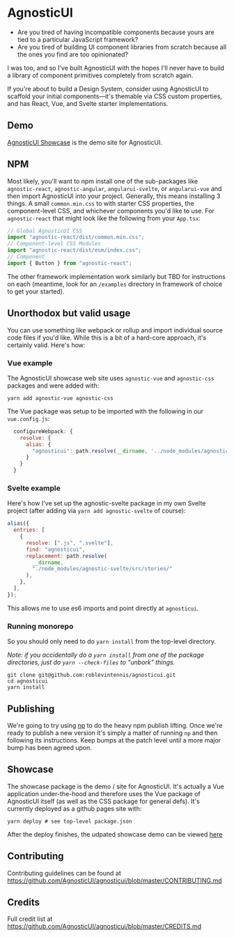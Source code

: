 # AgnosticUI

- Are you tired of having incompatible components because yours are tied to a particular JavaScript framework?
- Are you tired of building UI component libraries from scratch because all the ones you find are too opinionated?

I was too, and so I've built AgnosticUI with the hopes I'll never have to build
a library of component primitives completely from scratch again.

If you're about to build a Design System, consider using AgnosticUI to scaffold your initial components—it's themable via CSS custom properties, and has React, Vue, and Svelte starter implementations.

## Demo

[AgnosticUI Showcase](https://agnosticui.github.io/agnosticui) is the demo site for AgnosticUI.

## NPM

Most likely, you'll want to npm install one of the sub-packages like `agnostic-react`, `agnostic-angular`, `angularui-svelte`, or `angularui-vue` and then import AgnosticUI into
your project. Generally, this means installing 3 things. A small `common.min.css` to with starter
CSS properties, the component-level CSS, and whichever components you'd like to use. For `agnostic-react` that might look like the following from your `App.tsx`:

```js
// Global AgnosticUI CSS
import "agnostic-react/dist/common.min.css";
// Component-level CSS Modules
import "agnostic-react/dist/esm/index.css";
// Component
import { Button } from "agnostic-react";
```

The other framework implementation work similarly but TBD for instructions on each (meantime, look for an `/examples` directory in framework of choice to get your started).

## Unorthodox but valid usage

You can use something like webpack or rollup and import individual source code files if you'd like. While this is a bit of a hard-core approach, it's certainly valid. Here's how:

### Vue example

The AgnosticUI showcase web site uses `agnostic-vue` and `agnostic-css` packages and were added with:

```shell
yarn add agnostic-vue agnostic-css
```

The Vue package was setup to be imported with the following in our `vue.config.js`:

```js
  configureWebpack: {
    resolve: {
      alias: {
        "agnosticui": path.resolve(__dirname, '../node_modules/agnostic-vue/src/stories')
      }
    }
  }
```

### Svelte example

Here's how I've set up the agnostic-svelte package in my own Svelte project (after adding via `yarn add agnostic-svelte` of course):

```js
alias({
  entries: [
    {
      resolve: [".js", ".svelte"],
      find: "agnosticui",
      replacement: path.resolve(
        __dirname,
        "./node_modules/agnostic-svelte/src/stories/"
      ),
    },
  ],
});
```

This allows me to use es6 imports and point directly at `agnosticui`.

### Running monorepo

So you should only need to do `yarn install` from the top-level directory.

_Note: if you accidentally do a `yarn install` from one of the package directories, just do `yarn --check-files` to &ldquo;unbork&rdquo; things._

```shell
git clone git@github.com:roblevintennis/agnosticui.git
cd agnosticui
yarn install
```

## Publishing

We're going to try using [np](https://github.com/sindresorhus/np) to do the heavy npm publish lifting. Once we're ready to publish a new version it's simply a matter of running `np` and then following its instructions. Keep bumps at the patch level until a more major bump has been agreed upon.

## Showcase

The showcase package is the demo / site for AgnosticUI. It's actually a Vue application under-the-hood and therefore uses the Vue package of AgnosticUI itself (as well as the CSS package for general defs). It's currently deployed as a github pages site with:

```shell
yarn deploy # see top-level package.json
```

After the deploy finishes, the udpated showcase demo can be viewed [here](https://agnosticui.github.io/agnosticui/)

## Contributing

Contributing guidelines can be found at https://github.com/AgnosticUI/agnosticui/blob/master/CONTRIBUTING.md

## Credits

Full credit list at https://github.com/AgnosticUI/agnosticui/blob/master/CREDITS.md
